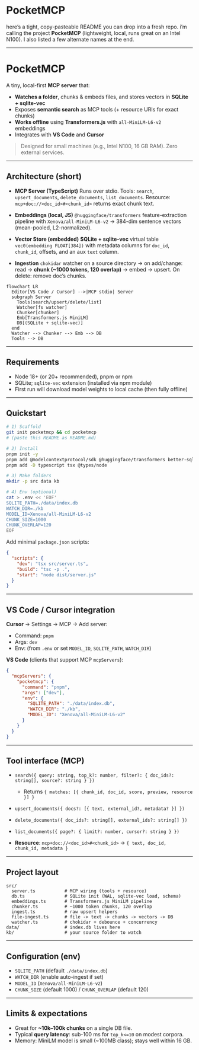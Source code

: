 # PocketMCP

here’s a tight, copy-pasteable README you can drop into a fresh repo. i’m calling the project **PocketMCP** (lightweight, local, runs great on an Intel N100). I also listed a few alternate names at the end.

---

# PocketMCP

A tiny, local-first **MCP server** that:

* **Watches a folder**, chunks & embeds files, and stores vectors in **SQLite + sqlite-vec**
* Exposes **semantic search** as MCP tools (+ resource URIs for exact chunks)
* **Works offline** using **Transformers.js** with `all-MiniLM-L6-v2` embeddings
* Integrates with **VS Code** and **Cursor**

> Designed for small machines (e.g., Intel N100, 16 GB RAM). Zero external services.

---

## Architecture (short)

* **MCP Server (TypeScript)**
  Runs over stdio. Tools: `search`, `upsert_documents`, `delete_documents`, `list_documents`. Resource: `mcp+doc://<doc_id>#<chunk_id>` returns exact chunk text.

* **Embeddings (local, JS)**
  `@huggingface/transformers` feature-extraction pipeline with `Xenova/all-MiniLM-L6-v2` → 384-dim sentence vectors (mean-pooled, L2-normalized).

* **Vector Store (embedded)**
  **SQLite + sqlite-vec** virtual table `vec0(embedding FLOAT[384])` with metadata columns for `doc_id`, `chunk_id`, offsets, and an aux `text` column.

* **Ingestion**
  `chokidar` watcher on a source directory → on add/change: read → **chunk (\~1000 tokens, 120 overlap)** → embed → upsert. On delete: remove doc’s chunks.

```mermaid
flowchart LR
  Editor[VS Code / Cursor] -->|MCP stdio| Server
  subgraph Server
    Tools[search/upsert/delete/list]
    Watcher[fs watcher]
    Chunker[chunker]
    Emb[Transformers.js MiniLM]
    DB[(SQLite + sqlite-vec)]
  end
  Watcher --> Chunker --> Emb --> DB
  Tools --> DB
```

---

## Requirements

* Node 18+ (or 20+ recommended), pnpm or npm
* SQLite; `sqlite-vec` extension (installed via npm module)
* First run will download model weights to local cache (then fully offline)

---

## Quickstart

```bash
# 1) Scaffold
git init pocketmcp && cd pocketmcp
# (paste this README as README.md)

# 2) Install
pnpm init -y
pnpm add @modelcontextprotocol/sdk @huggingface/transformers better-sqlite3 sqlite-vec chokidar fast-glob p-limit zod dotenv
pnpm add -D typescript tsx @types/node

# 3) Make folders
mkdir -p src data kb

# 4) Env (optional)
cat > .env << 'EOF'
SQLITE_PATH=./data/index.db
WATCH_DIR=./kb
MODEL_ID=Xenova/all-MiniLM-L6-v2
CHUNK_SIZE=1000
CHUNK_OVERLAP=120
EOF
```

Add minimal `package.json` scripts:

```json
{
  "scripts": {
    "dev": "tsx src/server.ts",
    "build": "tsc -p .",
    "start": "node dist/server.js"
  }
}
```

---

## VS Code / Cursor integration

**Cursor** → Settings → MCP → Add server:

* Command: `pnpm`
* Args: `dev`
* Env: (from `.env` or set `MODEL_ID`, `SQLITE_PATH`, `WATCH_DIR`)

**VS Code** (clients that support MCP `mcpServers`):

```json
{
  "mcpServers": {
    "pocketmcp": {
      "command": "pnpm",
      "args": ["dev"],
      "env": {
        "SQLITE_PATH": "./data/index.db",
        "WATCH_DIR": "./kb",
        "MODEL_ID": "Xenova/all-MiniLM-L6-v2"
      }
    }
  }
}
```

---

## Tool interface (MCP)

* `search({ query: string, top_k?: number, filter?: { doc_ids?: string[], source?: string } })`

  * Returns `{ matches: [{ chunk_id, doc_id, score, preview, resource }] }`
* `upsert_documents({ docs?: [{ text, external_id?, metadata? }] })`
* `delete_documents({ doc_ids?: string[], external_ids?: string[] })`
* `list_documents({ page?: { limit?: number, cursor?: string } })`
* **Resource**: `mcp+doc://<doc_id>#<chunk_id>` → `{ text, doc_id, chunk_id, metadata }`

---

## Project layout

```
src/
  server.ts           # MCP wiring (tools + resource)
  db.ts               # SQLite init (WAL, sqlite-vec load, schema)
  embeddings.ts       # Transformers.js MiniLM pipeline
  chunker.ts          # ~1000 token chunks, 120 overlap
  ingest.ts           # raw upsert helpers
  file-ingest.ts      # file -> text -> chunks -> vectors -> DB
  watcher.ts          # chokidar + debounce + concurrency
data/                 # index.db lives here
kb/                   # your source folder to watch
```

---

## Configuration (env)

* `SQLITE_PATH` (default `./data/index.db`)
* `WATCH_DIR` (enable auto-ingest if set)
* `MODEL_ID` (`Xenova/all-MiniLM-L6-v2`)
* `CHUNK_SIZE` (default 1000) / `CHUNK_OVERLAP` (default 120)

---

## Limits & expectations

* Great for **\~10k–100k chunks** on a single DB file.
* Typical **query latency**: sub-100 ms for `top_k<=10` on modest corpora.
* Memory: MiniLM model is small (\~100MB class); stays well within 16 GB.

